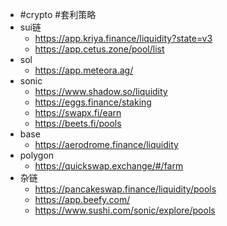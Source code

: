 - #crypto #套利策略
- sui链
	- https://app.kriya.finance/liquidity?state=v3
	- https://app.cetus.zone/pool/list
- sol
	- https://app.meteora.ag/
- sonic
	- https://www.shadow.so/liquidity
	- https://eggs.finance/staking
	- https://swapx.fi/earn
	- https://beets.fi/pools
- base
	- https://aerodrome.finance/liquidity
- polygon
	- https://quickswap.exchange/#/farm
- 杂链
	- https://pancakeswap.finance/liquidity/pools
	- https://app.beefy.com/
	- https://www.sushi.com/sonic/explore/pools